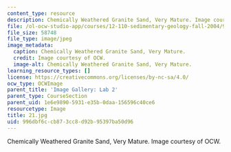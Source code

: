 ```yaml
---
content_type: resource
description: Chemically Weathered Granite Sand, Very Mature. Image courtesy of OCW.
file: /ol-ocw-studio-app/courses/12-110-sedimentary-geology-fall-2004/996dbf6ccb873cc8d92b95397ba50d96_21.jpg
file_size: 58748
file_type: image/jpeg
image_metadata:
  caption: Chemically Weathered Granite Sand, Very Mature.
  credit: Image courtesy of OCW.
  image-alt: Chemically Weathered Granite Sand, Very Mature.
learning_resource_types: []
license: https://creativecommons.org/licenses/by-nc-sa/4.0/
ocw_type: OCWImage
parent_title: 'Image Gallery: Lab 2'
parent_type: CourseSection
parent_uid: 1e6e9890-5931-e35b-0daa-156596c40ce6
resourcetype: Image
title: 21.jpg
uid: 996dbf6c-cb87-3cc8-d92b-95397ba50d96
---
```

Chemically Weathered Granite Sand, Very Mature. Image courtesy of OCW.
